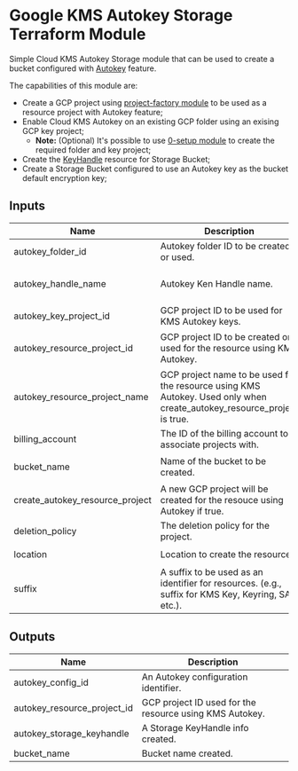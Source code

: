 # Google KMS Autokey Storage Terraform Module

Simple Cloud KMS Autokey Storage module that can be used to create a bucket configured with [Autokey](https://cloud.google.com/kms/docs/autokey-overview) feature.

The capabilities of this module are:

- Create a GCP project using [project-factory module](https://github.com/terraform-google-modules/terraform-google-project-factory) to be used as a resource project with Autokey feature;
- Enable Cloud KMS Autokey on an existing GCP folder using an exising GCP key project;
    - **Note:** (Optional) It's possible to use [0-setup module](../0-setup/README.md) to create the required folder and key project;
- Create the [KeyHandle](https://cloud.google.com/kms/docs/resource-hierarchy#key_handles) resource for Storage Bucket;
- Create a Storage Bucket configured to use an Autokey key as the bucket default encryption key;

<!-- BEGINNING OF PRE-COMMIT-TERRAFORM DOCS HOOK -->
## Inputs

| Name | Description | Type | Default | Required |
|------|-------------|------|---------|:--------:|
| autokey\_folder\_id | Autokey folder ID to be created or used. | `string` | n/a | yes |
| autokey\_handle\_name | Autokey Ken Handle name. | `string` | `"key-handle-storage-bucket"` | no |
| autokey\_key\_project\_id | GCP project ID to be used for KMS Autokey keys. | `string` | n/a | yes |
| autokey\_resource\_project\_id | GCP project ID to be created or used for the resource using KMS Autokey. | `string` | `"autokey-res-project-id"` | no |
| autokey\_resource\_project\_name | GCP project name to be used for the resource using KMS Autokey. Used only when create\_autokey\_resource\_project is true. | `string` | `"autokey-res-project-name"` | no |
| billing\_account | The ID of the billing account to associate projects with. | `string` | n/a | yes |
| bucket\_name | Name of the bucket to be created. | `string` | `"autokey-bucket-example"` | no |
| create\_autokey\_resource\_project | A new GCP project will be created for the resouce using Autokey if true. | `bool` | `true` | no |
| deletion\_policy | The deletion policy for the project. | `string` | `"DELETE"` | no |
| location | Location to create the resources. | `string` | `"us-central1"` | no |
| suffix | A suffix to be used as an identifier for resources. (e.g., suffix for KMS Key, Keyring, SAs, etc.). | `string` | `""` | no |

## Outputs

| Name | Description |
|------|-------------|
| autokey\_config\_id | An Autokey configuration identifier. |
| autokey\_resource\_project\_id | GCP project ID used for the resource using KMS Autokey. |
| autokey\_storage\_keyhandle | A Storage KeyHandle info created. |
| bucket\_name | Bucket name created. |

<!-- END OF PRE-COMMIT-TERRAFORM DOCS HOOK -->
